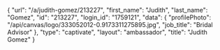 {
    "url": "\/a\/judith-gomez\/213227",
    "first_name": "Judith",
    "last_name": "Gomez",
    "id": "213227",
    "login_id": "1759121",
    "data": {
        "profilePhoto": "\/api\/canvas\/logo\/333052012-0.9173311275895.jpg",
        "job_title": "Bridal Advisor"
    },
    "type": "captivate",
    "layout": "ambassador",
    "title": "Judith Gomez"
}